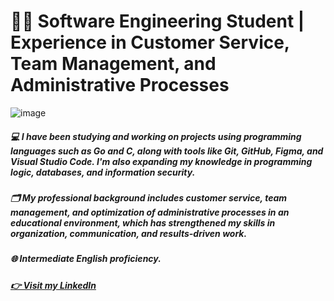 
# 👩‍💻 Software Engineering Student | Experience in Customer Service, Team Management, and Administrative Processes


![image](https://cdn.pixabay.com/photo/2016/11/29/11/39/computer-1869236_1280.jpg)

##### 💻 I have been studying and working on projects using programming languages such as **Go** and **C**, along with tools like **Git**, **GitHub**, **Figma**, and **Visual Studio Code**. I'm also expanding my knowledge in **programming logic**, **databases**, and **information security**.

##### 🗂️ My professional background includes **customer service**, **team management**, and **optimization of administrative processes** in an educational environment, which has strengthened my skills in **organization, communication, and results-driven work**.

##### 🌐 Intermediate English proficiency.

##### [👉 Visit my LinkedIn](https://www.linkedin.com/in/maria-luiza-de-paula-rezende-21609b1b0/)